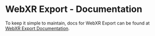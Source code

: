 # WebXR Export - Documentation

To keep it simple to maintain, docs for WebXR Export can be found at [WebXR Export Documentation](https://github.com/De-Panther/unity-webxr-export/Documentation).